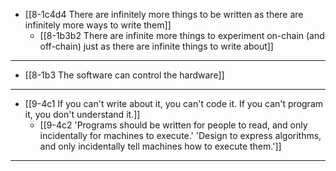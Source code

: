 - [[8-1c4d4 There are infinitely more things to be written as there are infinitely more ways to write them]]
  - [[8-1b3b2 There are infinite more things to experiment on-chain (and off-chain) just as there are infinite things to write about]]
---
- [[8-1b3 The software can control the hardware]]
---
- [[9-4c1 If you can't write about it, you can't code it. If you can't program it, you don't understand it.]]
  - [[9-4c2 'Programs should be written for people to read, and only incidentally for machines to execute.' 'Design to express algorithms, and only incidentally tell machines how to execute them.']]
---
